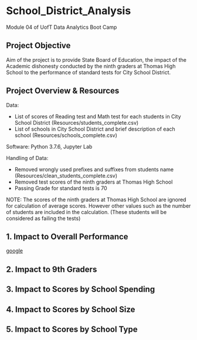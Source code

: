 # School_District_Analysis
Module 04 of UofT Data Analytics Boot Camp

## Project Objective
Aim of the project is to provide State Board of Education, the impact of the Academic dishonesty conducted by the ninth graders at Thomas High School to the performance of standard tests for City School District.

## Project Overview & Resources
Data: 
* List of scores of Reading test and Math test for each students in City School District (Resources/students_complete.csv)
* List of schools in City School District and brief description of each school (Resources/schools_complete.csv)

Software: Python 3.7.6, Jupyter Lab

Handling of Data:
* Removed wrongly used prefixes and suffixes from students name (Resources/clean_students_complete.csv)
* Removed test scores of the ninth graders at Thomas High School
* Passing Grade for standard tests is 70 
 
NOTE: The scores of the ninth graders at Thomas High School are ignored for calculation of average scores. However other values such as the number of students are included in the calculation. (These students will be considered as failing the tests)

## 1. Impact to Overall Performance
[google]()

## 2. Impact to 9th Graders

## 3. Impact to Scores by School Spending

## 4. Impact to Scores by School Size

## 5. Impact to Scores by School Type


